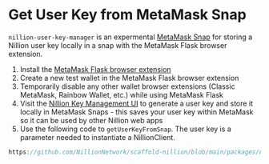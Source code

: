 # Get User Key from MetaMask Snap

`nillion-user-key-manager` is an expermental [MetaMask Snap](https://docs.metamask.io/snaps/) for storing a Nillion user key locally in a snap with the MetaMask Flask browser extension.

1. Install the [MetaMask Flask browser extension](https://docs.metamask.io/snaps/get-started/install-flask/)
2. Create a new test wallet in the MetaMask Flask browser extension
3. Temporarily disable any other wallet browser extensions (Classic MetaMask, Rainbow Wallet, etc.) while using MetaMask Flask
4. Visit the [Nillion Key Management UI](https://nillion-snap-site.vercel.app/) to generate a user key and store it locally in MetaMask Snaps - this saves your user key within MetaMask so it can be used by other Nillion web apps
5. Use the following code to `getUserKeyFromSnap`. The user key is a parameter needed to instantiate a NillionClient.

```ts reference showGithubLink
https://github.com/NillionNetwork/scaffold-nillion/blob/main/packages/nextjs/utils/nillion/getUserKeyFromSnap.ts
```
